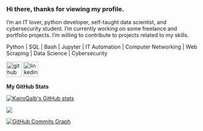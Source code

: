 ### Hi there, thanks for viewing my profile.

I’m an IT lover, python developer, self-taught data scientist, and cybersecurity student. I’m currently working on some freelance and portfolio projects. I’m willing to contribute to projects related to my skills.

Python | SQL | Bash | Jupyter | IT Automation | Computer Networking | Web Scraping | Data Science | Cybersecurity

[<img src='https://cdn.jsdelivr.net/npm/simple-icons@3.0.1/icons/github.svg' alt='github' height='40'>](https://github.com/KairoQalb)  [<img src='https://cdn.jsdelivr.net/npm/simple-icons@3.0.1/icons/linkedin.svg' alt='linkedin' height='40'>](https://www.linkedin.com/in/namra-ishrat/)  

<b>My GitHub Stats</b>

<a href="http://www.github.com/KairoQalb"><img src="https://github-readme-stats.vercel.app/api?username=KairoQalb&show_icons=true&hide=&count_private=true&title_color=64748b&text_color=64748b&icon_color=64748b&bg_color=000000&hide_border=true&show_icons=true" alt="KairoQalb's GitHub stats" /></a>

<a href="http://www.github.com/KairoQalb"><img src="https://github-readme-streak-stats.herokuapp.com/?user=KairoQalb&stroke=64748b&background=000000&ring=64748b&fire=64748b&currStreakNum=64748b&currStreakLabel=64748b&sideNums=64748b&sideLabels=64748b&dates=64748b&hide_border=true" /></a>

<a href="http://www.github.com/KairoQalb"><img src="https://activity-graph.herokuapp.com/graph?username=KairoQalb&bg_color=000000&color=64748b&line=64748b&point=64748b&area_color=000000&area=true&hide_border=true&custom_title=GitHub%20Commits%20Graph" alt="GitHub Commits Graph" /></a> 

